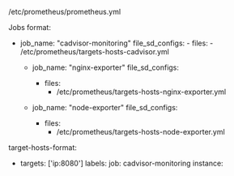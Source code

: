 /etc/prometheus/prometheus.yml

Jobs format:

- job_name: "cadvisor-monitoring"
    file_sd_configs:
      - files:
        - /etc/prometheus/targets-hosts-cadvisor.yml

  - job_name: "nginx-exporter"
    file_sd_configs:
      - files:
        - /etc/prometheus/targets-hosts-nginx-exporter.yml

  - job_name: "node-exporter"
    file_sd_configs:
      - files:
        - /etc/prometheus/targets-hosts-node-exporter.yml


target-hosts-format:

- targets: ['ip:8080']
  labels:
    job: cadvisor-monitoring
    instance: <instance-name>

